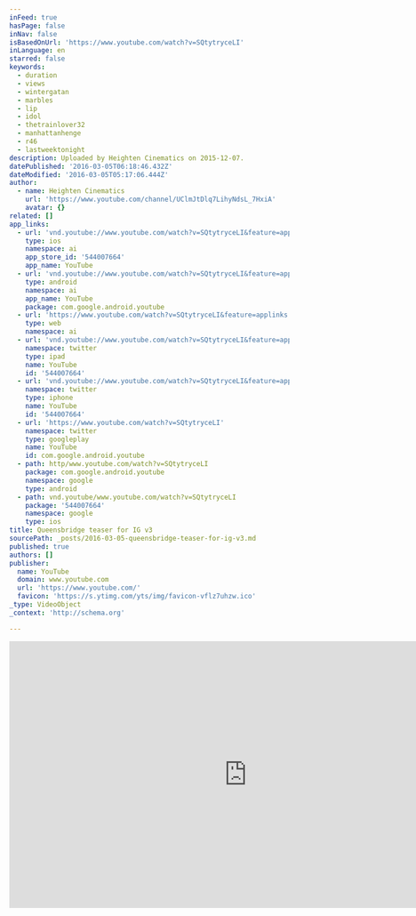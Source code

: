 ```yaml
---
inFeed: true
hasPage: false
inNav: false
isBasedOnUrl: 'https://www.youtube.com/watch?v=SQtytryceLI'
inLanguage: en
starred: false
keywords:
  - duration
  - views
  - wintergatan
  - marbles
  - lip
  - idol
  - thetrainlover32
  - manhattanhenge
  - r46
  - lastweektonight
description: Uploaded by Heighten Cinematics on 2015-12-07.
datePublished: '2016-03-05T06:18:46.432Z'
dateModified: '2016-03-05T05:17:06.444Z'
author:
  - name: Heighten Cinematics
    url: 'https://www.youtube.com/channel/UClmJtDlq7LihyNdsL_7HxiA'
    avatar: {}
related: []
app_links:
  - url: 'vnd.youtube://www.youtube.com/watch?v=SQtytryceLI&feature=applinks'
    type: ios
    namespace: ai
    app_store_id: '544007664'
    app_name: YouTube
  - url: 'vnd.youtube://www.youtube.com/watch?v=SQtytryceLI&feature=applinks'
    type: android
    namespace: ai
    app_name: YouTube
    package: com.google.android.youtube
  - url: 'https://www.youtube.com/watch?v=SQtytryceLI&feature=applinks'
    type: web
    namespace: ai
  - url: 'vnd.youtube://www.youtube.com/watch?v=SQtytryceLI&feature=applinks'
    namespace: twitter
    type: ipad
    name: YouTube
    id: '544007664'
  - url: 'vnd.youtube://www.youtube.com/watch?v=SQtytryceLI&feature=applinks'
    namespace: twitter
    type: iphone
    name: YouTube
    id: '544007664'
  - url: 'https://www.youtube.com/watch?v=SQtytryceLI'
    namespace: twitter
    type: googleplay
    name: YouTube
    id: com.google.android.youtube
  - path: http/www.youtube.com/watch?v=SQtytryceLI
    package: com.google.android.youtube
    namespace: google
    type: android
  - path: vnd.youtube/www.youtube.com/watch?v=SQtytryceLI
    package: '544007664'
    namespace: google
    type: ios
title: Queensbridge teaser for IG v3
sourcePath: _posts/2016-03-05-queensbridge-teaser-for-ig-v3.md
published: true
authors: []
publisher:
  name: YouTube
  domain: www.youtube.com
  url: 'https://www.youtube.com/'
  favicon: 'https://s.ytimg.com/yts/img/favicon-vflz7uhzw.ico'
_type: VideoObject
_context: 'http://schema.org'

---
```

<iframe src="https://cdn.embedly.com/widgets/media.html?src=https%3A%2F%2Fwww.youtube.com%2Fembed%2FSQtytryceLI%3Ffeature%3Doembed&amp;url=https%3A%2F%2Fwww.youtube.com%2Fwatch%3Fv%3DSQtytryceLI&amp;image=https%3A%2F%2Fi.ytimg.com%2Fvi%2FSQtytryceLI%2Fhqdefault.jpg&amp;key=b7d04c9b404c499eba89ee7072e1c4f7&amp;type=text%2Fhtml&amp;schema=youtube" width="854" height="480" scrolling="no" frameborder="0" allowfullscreen="allowfullscreen" style=""></iframe>
